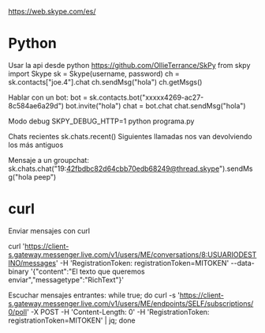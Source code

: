 https://web.skype.com/es/


# Python
Usar la api desde python
https://github.com/OllieTerrance/SkPy
from skpy import Skype
sk = Skype(username, password)
ch = sk.contacts["joe.4"].chat
ch.sendMsg("hola")
ch.getMsgs()

Hablar con un bot:
bot = sk.contacts.bot("xxxxx4269-ac27-8c584ae6a29d")
bot.invite("hola")
chat = bot.chat
chat.sendMsg("hola")

Modo debug
SKPY_DEBUG_HTTP=1 python programa.py

Chats recientes
sk.chats.recent()
Siguientes llamadas nos van devolviendo los más antiguos

Mensaje a un groupchat:
sk.chats.chat("19:42fbdbc82d64cbb70edb68249@thread.skype").sendMsg("hola peep")




# curl
Enviar mensajes con curl

curl 'https://client-s.gateway.messenger.live.com/v1/users/ME/conversations/8:USUARIODESTINO/messages' -H 'RegistrationToken: registrationToken=MITOKEN' --data-binary '{"content":"El texto que queremos enviar","messagetype":"RichText"}'


Escuchar mensajes entrantes:
while true; do curl -s 'https://client-s.gateway.messenger.live.com/v1/users/ME/endpoints/SELF/subscriptions/0/poll' -X POST -H 'Content-Length: 0' -H 'RegistrationToken: registrationToken=MITOKEN' | jq; done
